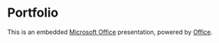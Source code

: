 Portfolio
=========

This is an embedded [Microsoft Office](https://office.com) presentation, powered by [Office](https://office.com/webapps).
